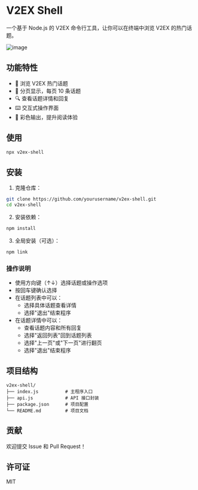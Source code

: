 # V2EX Shell

一个基于 Node.js 的 V2EX 命令行工具，让你可以在终端中浏览 V2EX 的热门话题。

![image](https://cdn.jsdelivr.net/gh/jichangee/gallery@master/imgur/demo.gif?raw=true)

## 功能特性

- 📱 浏览 V2EX 热门话题
- 📄 分页显示，每页 10 条话题
- 🔍 查看话题详情和回复
- ⌨️ 交互式操作界面
- 🎨 彩色输出，提升阅读体验

## 使用

```bash
npx v2ex-shell
```

## 安装

1. 克隆仓库：
```bash
git clone https://github.com/yourusername/v2ex-shell.git
cd v2ex-shell
```

2. 安装依赖：
```bash
npm install
```

3. 全局安装（可选）：
```bash
npm link
```

### 操作说明

- 使用方向键（↑↓）选择话题或操作选项
- 按回车键确认选择
- 在话题列表中可以：
  - 选择具体话题查看详情
  - 选择"退出"结束程序
- 在话题详情中可以：
  - 查看话题内容和所有回复
  - 选择"返回列表"回到话题列表
  - 选择"上一页"或"下一页"进行翻页
  - 选择"退出"结束程序

## 项目结构

```
v2ex-shell/
├── index.js          # 主程序入口
├── api.js            # API 接口封装
├── package.json      # 项目配置
└── README.md         # 项目文档
```

## 贡献

欢迎提交 Issue 和 Pull Request！

## 许可证

MIT 